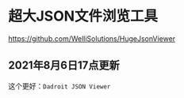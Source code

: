 # 超大JSON文件浏览工具


https://github.com/WelliSolutions/HugeJsonViewer

## 2021年8月6日17点更新

这个更好：`Dadroit JSON Viewer`



